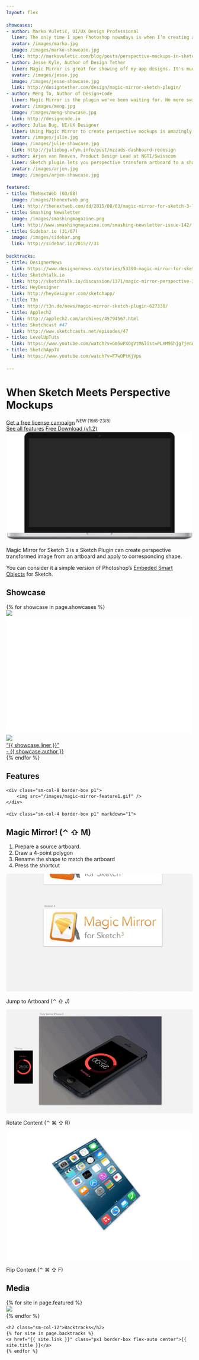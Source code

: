 ```yaml
---
layout: flex

showcases:
- author: Marko Vuletič, UI/UX Design Professional
  liner: The only time I open Photoshop nowadays is when I’m creating a presentation mockup of my designs. But this is about to change.
  avatar: /images/marko.jpg
  image: /images/marko-showcase.jpg
  link: http://markovuletic.com/blog/posts/perspective-mockups-in-sketch
- author: Jesse Kyle, Author of Design Tether
  liner: Magic Mirror is great for showing off my app designs. It's much more user-friendly than Photoshop with double the possibilities
  avatar: /images/jesse.jpg
  image: /images/jesse-showcase.jpg
  link: http://designtether.com/design/magic-mirror-sketch-plugin/
- author: Meng To, Author of Design+Code
  liner: Magic Mirror is the plugin we've been waiting for. No more switching to Photoshop for creating perspective mockups. It works that great.
  avatar: /images/meng.jpg
  image: /images/meng-showcase.jpg
  link: http://designcode.io
- author: Julie Bug, UI/UX Designer
  liner: Using Magic Mirror to create perspective mockups is amazingly easy and joyful.
  avatar: /images/julie.jpg
  image: /images/julie-showcase.jpg
  link: http://juliebug.xfym.info/post/mzzads-dashboard-redesign
- author: Arjen van Reeven, Product Design Lead at NGTI/Swisscom
  liner: Sketch plugin lets you perspective transform artboard to a shape. Great for product shots!
  avatar: /images/arjen.jpg
  image: /images/arjen-showcase.jpg

featured:
- title: TheNextWeb (03/08)
  image: /images/thenextweb.png
  link: http://thenextweb.com/dd/2015/08/03/magic-mirror-for-sketch-3-lets-you-quickly-create-hands-on-mockups-of-your-apps/
- title: Smashing Newsletter
  image: /images/smashingmagazine.png
  link: http://www.smashingmagazine.com/smashing-newsletter-issue-142/
- title: Sidebar.io (31/07)
  image: /images/sidebar.png
  link: http://sidebar.io/2015/7/31

backtracks:
- title: DesignerNews
  link: https://www.designernews.co/stories/53390-magic-mirror-for-sketch-3--plugin-to-create-perspective-designs
- title: Sketchtalk.io
  link: http://sketchtalk.io/discussion/1371/magic-mirror-perspective-3d-for-your-artboards
- title: HeyDesigner
  link: http://heydesigner.com/sketchapp/
- title: T3n
  link: http://t3n.de/news/magic-mirror-sketch-plugin-627330/
- title: Applech2
  link: http://applech2.com/archives/45794567.html
- title: Sketchcast #47
  link: http://www.sketchcasts.net/episodes/47
- title: LevelUpTuts
  link: https://www.youtube.com/watch?v=Gm5wPXOgVtM&list=PLXM9Shjg7jenAH19HHSWYPJ4EtB4RNDc1&index=3
- title: SketchAppTV
  link: https://www.youtube.com/watch?v=F7wOPtKjVps

---
```


# When Sketch Meets Perspective Mockups

<div class="wrapper">
<div class="clearfix">
<div class="sm-col sm-col-4 center btn orange">
	<a href="/campaign" class="">Get a free license campaign</a>
	<sup class="red">NEW (19/8-23/8)</sup>
</div>
<a href="/features" class="sm-col sm-col-4 center btn orange">See all features</a>
<a href="/download" class="sm-col sm-col-4 center btn btn-outline orange"><i class="fa fa-arrow-circle-o-down"></i>    Free Download (v1.2)</a>
</div>
</div>


<div class="videoWrapper">
    <!-- Copy & Pasted from YouTube
    <iframe width="560" height="349" src="http://www.youtube.com/embed/YhdjuL5ju8Y?rel=0&hd=1" frameborder="0" allowfullscreen></iframe>
     -->
</div>

<div class="flex container">
<img src="/images/computer.png" class="flex-stretch col-12 m2"/>
</div>


<div class='wrapper' markdown='1'>

Magic Mirror for Sketch 3 is a Sketch Plugin can create perspective transformed image from an artboard and apply to corresponding shape.

You can consider it a simple version of Photoshop’s [Embeded Smart Objects](https://helpx.adobe.com/photoshop/using/create-smart-objects.html) for Sketch.

</div>

<section class="my2 py2 border-top">
<h1>Showcase</h1>

<div class="clearfix">
{% for showcase in page.showcases %}
<div class="sm-col sm-col-6 showcase">
	<img src="{{ showcase.image }}" />
	<a href="{{ showcase.link }}" class="overlay">
		<img src="/images/showcase-placeholder.png" />
		<div class="overlay flex flex-end">
			<div class="flex flex-end m2">
				<div class="flex-none mr2">
					<img src="{{ showcase.avatar }}" class="avatar">
				</div>
				<div class="flex flex-column">
					<div class="flex-auto liner">“{{ showcase.liner }}” </div>
					<div class="flex-auto author">- {{ showcase.author }}</div>
				</div>
			</div>
		</div>
	</a>
</div>
{% endfor %}
</div>

</section>



<section class="my2 py2 border-top">
<h1>Features</h1>

<div class="container sm-flex flex-wrap mxn1 px1 flex-center">

	<div class="sm-col-8 border-box p1">
		<img src="/images/magic-mirror-feature1.gif" />
	</div>

	<div class="sm-col-4 border-box p1" markdown="1">


## Magic Mirror! (⌃ ⇧ M)
1. Prepare a source artboard.
2. Draw a 4-point polygon
3. Rename the shape to match the artboard
4. Press the shortcut

</div>

<div class="sm-flex mt2">
<div class="sm-col-4 border-box p1 flex flex-column flex-center">
	<img src="/images/magic-mirror-feature2.gif" class="flex-grow"/>
	<p class="p1">Jump to Artboard (⌃ ⇧ J)</p>
</div>

<div class="sm-col-4 border-box p1 flex flex-column flex-center">
	<img src="/images/magic-mirror-feature3.gif" class="flex-grow"/>
	<p class="p1">Rotate Content (⌃ ⌘ ⇧ R)</p>
</div>

<div class="sm-col-4 border-box p1 flex flex-column flex-center">
	<img src="/images/magic-mirror-feature4.gif" class="flex-grow"/>
	<p class="p1">Flip Content (⌃ ⌘ ⇧ F)</p>
</div>
</div>

</div>

</section>


<section class="my2 py2 border-top">
<h1>Media</h1>

<div class="wrapper sm-flex flex-wrap mxn1 px1 flex-center">
	{% for site in page.featured %}
	<div class="sm-col-4 border-box p2 center">
	   <a href="{{ site.link }}"><img src="{{ site.image }}" class="grayscale"></a>
	</div>
	{% endfor %}

	<h2 class="sm-col-12">Backtracks</h2>
	{% for site in page.backtracks %}
	<a href="{{ site.link }}" class="px1 border-box flex-auto center">{{ site.title }}</a>
	{% endfor %}
</div>
</section>

<!--
## What's different?

Unlike [Symbols](http://bohemiancoding.com/sketch/support/documentation/07-symbols/), Magic Mirror uses [Pattern Fill](http://bohemiancoding.com/sketch/support/documentation/08-styling/1-fills.html) to preform the mirroring. It can mirror any number of Artboards to any number of shape layers in any size, any angle, but <em>also</em> responds to the shape’s distortion (perspective transformation).

Unlike when editing Bitmaps in Sketch, Magic Mirror does not modify the original bitmap in a destructive way (since we’re sourcing from an Artboard). Using Shape layers instead of Bitmap layers, editable paths are preserved and can be easily updated.

## Installation

<p class="center"><a href="javascript:void(0);" onclick="downloadPluginClicked()"><img src="/images/download-plugin.png"></img></a></p>

1. Download the package, unzip it and locate `Magic Mirror.sketchplugin`.
2. Double click to install the plugin, if you’ve multiple versions of Sketch, you can drag the plugin into the specific Sketch dock icon.
3. Check that it’s available in the `Plugins` menu.

![](/images/magic-mirror-menu.png)

4. Consider [donating](#donating) to the project :)


## Usage

<p class="center"><a href="https://github.com/jamztang/MagicMirror/releases/download/v1.0/magicmirror-sample.sketch"><img src="/images/download-sketch.png"></img></a></p>

Magic Mirror currently offers three handy methods.


### 1. Magic Mirror! (&#x2303; &#x21E7; M)

Apply perpective transform to all layers that can be associated with an artboard with the same name.

![](/images/magic-mirror-feature1.gif)

1. Prepare an artboard as the source
2. Use the `Rectangle (R)`  or `Vector (V)` tool to draw a 4 point polygon. It’s important NOT to use the `Round Rect` tool because in order for Magic Mirror to work is to have **exactly 4 control points**.
3. Rename your shape layer to **exactly match the Artboard’s name** you want to mirror.
4. Press `⌃ ⇧ M` or go to `Plugin > Magic Mirror > Magic Mirror!` to see the results!


### 2. Jump to Artboard (&#x2303; &#x21E7; J)

Quickly jump to the layer’s associated artboard.

![](/images/magic-mirror-feature2.gif)

1. Select the magic shape layer you’re currently working on.
2. Press `⌃ ⇧ J` or use `Plugin > Magic Mirror > Jump to Artboard`.


### 3. Rotate Content (&#x2303; &#x2318; &#x21E7; R)

![](/images/magic-mirror-feature3.gif)

Rotate the content orientation of the layer fill.

1. Select the layer
2. Press `⌃ ⌘ ⇧ R` or use `Plugin > Magic Mirror > Rotate Points`.


### 4. Flip Content (&#x2303; &#x2318; &#x21E7; F)

![](/images/magic-mirror-feature4.gif)

Flip the content of the layer fill while preserving the points.

1. Select the layer.
2. Press `⌃ ⌘ ⇧ F` or use `Plugin > Magic Mirror > Flip Content`.


## So how does it work?

In short, Magic Mirror iterates through all the “Shape” layers (MSShapeGroup) in the current page, and finds all the Artboard-Layer pairs that share the exact same name.

Then it looks into the path (NSBezierPath) and extracts the 4 corner points.

It then hands the content over to [Core Image](https://developer.apple.com/library/mac/documentation/GraphicsImaging/Conceptual/CoreImaging/ci_intro/ci_intro.html) to do Perspective Transformation, and apply the transformed image using Pattern Fill.



## Donation

Magic Mirror is an open source project on GitHub. You can freely checkout the source code (and contribute to the project!) However, if you decide to donate to the project, you'll get a special package: ;)

![](/images/donate-dark.jpg)

You've probably seen similar perspective mockup templates like this before, but they're all for Photoshop. I wanted to recreate this entirely in Sketch, and ensure your work remains adjustable and scalable.


## Why should I donate?

First, because I would like to continue developing the product and keep helping the community to better utilize our tools. I believe good ideas, and proper execution of those ideas, requires dedicated time and effort. The only way for us to produce things like that is to have sustainable revenue from the things we work on.

Second, this represents a new era of design possibilites within Sketch. I hope from now on we'll see more and more perspective mockups dedicated for Sketch, which we all love! :)


## Backtrack

[TheNextWeb](http://thenextweb.com/dd/2015/08/03/magic-mirror-for-sketch-3-lets-you-quickly-create-hands-on-mockups-of-your-apps/)

[DesignerNews](https://www.designernews.co/stories/53390-magic-mirror-for-sketch-3--plugin-to-create-perspective-designs)

[iOS Dev Weekly 209](https://iosdevweekly.com/issues/209)

[SketchAppResource](http://www.sketchappsources.com/plugins-for-sketch.html)

[Sidebar.io](http://sidebar.io/2015/7/31)

[SketchTalk.io](http://sketchtalk.io/discussion/1371/magic-mirror-perspective-3d-for-your-artboards)

[T3n (German)](http://t3n.de/news/magic-mirror-sketch-plugin-627330/)

[Applech2 (Japanese)](http://applech2.com/archives/45794567.html)

[ProductHunt](http://www.producthunt.com/tech/magic-mirror-for-sketch-3)

[Hackernews](https://news.ycombinator.com/item?id=9973827)

## Videos

[SketchCast #47](http://www.sketchcasts.net/episodes/47)

[SketchAppTV](https://www.youtube.com/watch?v=F7wOPtKjVps)

[LevelUpTut](https://www.youtube.com/watch?v=Gm5wPXOgVtM&list=PLXM9Shjg7jenAH19HHSWYPJ4EtB4RNDc1&index=3)


-->
